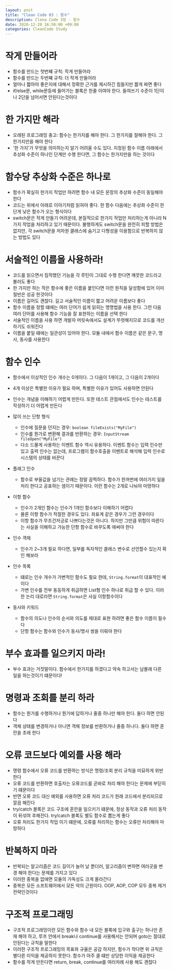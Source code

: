 ```yaml
---
layout: post
title: "Clean Code 03 : 함수"
description: Clena Code 3장 - 함수
date: 2020-12-20 16:50:00 +09:00
categories: CleanCode Study
---
```


# 작게 만들어라
- 함수를 만드는 첫번쨰 규칙: 작게 만들어라
- 함수를 만드는 두번쨰 규칙: 더 작게 만들어라
- 얼마나 짧아야 좋은지에 대해서 정확한 근거를 제시하긴 힘들지만 짦게 짜면 좋다
- if/else문, while문등에 들어가는 블록은 한줄 이여야 한다. 들여쓰기 수준이 1단이나 2단을 넘어서면 안된다는것이다

# 한 가지만 해라
- 오래된 프로그래밍 충고: 함수는 한가지를 해야 한다. 그 한가지를 잘해야 한다. 그 한가지만을 해야 한다
- '한 가지'가 무엇을 의미하는지 알기 어려울 수도 있다. 지정된 함수 이름 아래에서 추상화 수준이 하나인 단계만 수행 한다면, 그 함수는 한가지만을 하는 것이다

# 함수당 추상화 수준은 하나로
- 함수가 확실히 한가지 작업만 하려면 함수 내 모든 문장의 추상화 수준이 동일해야 한다
- 코드는 위에서 아래로 이야기처럼 읽혀야 좋다. 한 함수 다음에는 추상화 수준이 한단게 낮은 함수가 오는 형식이다
- switch문은 작게 만들기 어려운데, 본질적으로 한가지 작업만 처리하는게 아니라 N가지 작업을 처리하고 있기 때문이다. 불행하게도 switch문을 완전히 피할 방법은 없지만, 각 switch문을 저차원 클래스에 숨기고 다형성을 이용함으로 반복하지 않는 방법도 있다

# 서술적인 이름을 사용하라!
- 코드를 읽으면서 짐작했던 기능을 각 루틴이 그대로 수행 한다면 꺠끗한 코드라고 불러도 좋다
- 한 가지만 하는 작은 함수에 좋은 이름을 붙인다면 이런 원칙을 달성함에 있어 이미 절반은 성공 한것이다
- 이름은 길어도 괜찮다. 길고 서술적인 이름이 짧고 어려운 이름보다 좋다
- 함수 이름을 정할 떄에는 여러 단어가 쉽게 읽히는 명명법을 사용 한다. 그런 다음 여러 단어를 사용해 함수 기능을 잘 표현하는 이름을 선택 한다
- 서술적인 이름을 사용 하면 개발자 머릿속에서도 설계가 뚜렷해지므로 코드를 개선 하기도 쉬워진다
- 이름을 붙일 떄에는 일관성이 있어야 한다. 모듈 내에서 함수 이름은 같은 문구, 명사, 동사를 사용한다

# 함수 인수
- 함수에서 이상적인 인수 개수는 0개이다. 그 다음이 1개이고, 그 다음이 2개이다
- 4개 이상은 특별한 이유가 필요 하며, 특별한 이유가 있어도 사용하면 안된다
- 인수는 개념을 이해하기 어렵게 만든다. 또한 테스트 관점에서도 인수는 테스트를 작성하기 더 어렵게 만든다
- 많이 쓰는 단항 형식
    + 인수에 질문을 던지는 경우: ```boolean fileExists("MyFile")```
    + 인수를 뭔가로 변환해 결과를 반환하는 경우: ```InputStream fileOpen("MyFile")```
    + 다소 드물게 사용하는 이벤트 함수 역시 유용하다. 이벤트 함수는 입력 인수만 있고 출력 인수는 없는데, 프로그램이 함수호출을 이벤트로 해석해 입력 인수로 시스템의 상태를 바꾼다

- 플래그 인수
    + 함수로 부울값을 넘기는 관례는 정말 끔찍하다. 함수가 한꺼번에 여러가지 일을 처리 한다고 공표하는 셈이기 때문이다. 이런 함수는 2개로 나눠야 마땅하다

- 이항 함수
    + 인수가 2개인 함수는 인수가 1개인 함수보다 이해하기 어렵다
    + 물론 이항 함수가 적절한 경우도 있다. 좌표계 같은 경우가 그런 경우이다
    + 이항 함수가 무조건저긍로 나쁘다는것은 아니다. 하지만 그만큼 위험이 따른다는 사실을 이해하고 가능한 단항 함수로 바꾸도록 애써야 한다

- 인수 객체
    + 인수가 2~3개 필요 하다면, 일부를 독자적인 클래스 변수로 선언할수 있는지 확인 해보라

- 인수 목록
    + 떄로는 인수 개수가 가변적인 함수도 필요 한데, ```String.format```이 대표적인 예 이다
    + 가변 인수를 전부 동등하게 취급하면 List형 인수 하나로 취급 할 수 있다. 이러한 논리 대로라면 ```String.format```은 사실 이항함수이다

- 동사와 키워드
    + 함수의 의도나 인수의 순서와 의도를 제대로 표현 하려면 좋은 함수 이름이 필수다
    + 단항 함수는 함수와 인수가 동사/명사 쌍을 이뤄야 한다

# 부수 효과를 일으키지 마라!
- 부수 효과는 거짓말이다. 함수에서 한가지를 하겠다고 약속 하고서는 남몰래 다른 일을 하는것이기 떄문이다!

# 명령과 조회를 분리 하라
- 함수는 뭔가를 수행하거나 뭔가에 답하거나 줄중 하나만 해야 한다. 둘다 하면 안된다
- 객체 상태를 변경하거나 아니면 객체 정보를 반환하거나 줄중 하나다. 둘다 하면 혼란을 초래 한다

# 오류 코드보다 예외를 사용 해라
- 명령 함수에서 오류 코드를 반환하는 방식은 명령/조회 분리 규칙을 미묘하게 위반한다
- 오류 코드를 반환하면 호출자는 오류코드를 곧바로 처리 해야 한다는 문제에 부딛히기 떄문이다
- 반면 오류 코드 대신 예외를 사용하면 오류 처리 코드가 원래 코드에서 분리되므로 깔끔 해진다
- try/catch 블록은 코드 구조에 혼란을 일으키기 떄문에, 정상 동작과 오류 처리 동작이 뒤섞여 추해진다. try/catch 블록도 별도 함수로 뽑는게 좋다
- 오류 처리도 한가지 작업 이기 떄문에, 오류를 처리하는 함수는 오류만 처리해야 마땅하다

# 반복하지 마라
- 반복되는 알고리즘은 코드 길이가 늘어 날 뿐더러, 알고리즘이 변하면 여러곳을 변경 해야 한다는 문제를 가지고 있다
- 이러한 중복을 없애면 모듈의 가독성도 크게 올라간다
- 중복은 모든 소프트웨어에서 모든 악의 근원이다. OOP, AOP, COP 모두 중복 제거 전략인것이다

# 구조적 프로그래밍
- 구조적 프로그래밍이란 모든 함수와 함수 내 모든 블록에 입구와 출구는 하나만 존재 해야 하고, 루프 안에서 break나 continue를 사용해서는 안되며 goto는 절대로 안된다는 규칙을 말한다
- 이러한 구조적 프로그래밍의 목표와 규율은 공감 하지만, 함수가 작다면 위 규칙은 별다른 이익을 제공하지 못한다. 함수가 아주 클 떄만 상당한 이익을 제공한다
- 함수를 작게 만든다면 return, break, continue를 여러차례 사용 해도 괜찮다


